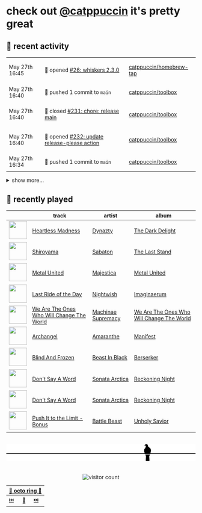 # check out [@catppuccin](https://github.com/catppuccin) it's pretty great

## 📅 recent activity

<!-- SCRIPT:REPLACE:GITHUB -->
<table>
<tbody>
<tr>
<td><span title='2024-05-27T16:45:36+00:00'>May 27th 16:45</span></td>
<td>

🚀 opened [#26: whiskers 2.3.0](https://github.com/catppuccin/homebrew-tap/pull/26)

</td>
<td>

[catppuccin/homebrew-tap](https://github.com/catppuccin/homebrew-tap)

</td>
</tr>
<tr>
<td><span title='2024-05-27T16:40:41+00:00'>May 27th 16:40</span></td>
<td>

🚢 pushed 1 commit to `main`

</td>
<td>

[catppuccin/toolbox](https://github.com/catppuccin/toolbox)

</td>
</tr>
<tr>
<td><span title='2024-05-27T16:40:40+00:00'>May 27th 16:40</span></td>
<td>

🎉 closed [#231: chore: release main](https://github.com/catppuccin/toolbox/pull/231)

</td>
<td>

[catppuccin/toolbox](https://github.com/catppuccin/toolbox)

</td>
</tr>
<tr>
<td><span title='2024-05-27T16:40:22+00:00'>May 27th 16:40</span></td>
<td>

📢 opened [#232: update release-please action](https://github.com/catppuccin/toolbox/issues/232)

</td>
<td>

[catppuccin/toolbox](https://github.com/catppuccin/toolbox)

</td>
</tr>
<tr>
<td><span title='2024-05-27T16:34:23+00:00'>May 27th 16:34</span></td>
<td>

🚢 pushed 1 commit to `main`

</td>
<td>

[catppuccin/toolbox](https://github.com/catppuccin/toolbox)

</td>
</tr>
</tbody>
</table>

<details>
<summary>show more...</summary>
<table>
<tbody>
<tr>
<td><span title='2024-05-27T16:34:22+00:00'>May 27th 16:34</span></td>
<td>

🎉 closed [#184: chore(deps): update dependency ajv to v8.14.0](https://github.com/catppuccin/toolbox/pull/184)

</td>
<td>

[catppuccin/toolbox](https://github.com/catppuccin/toolbox)

</td>
</tr>
<tr>
<td><span title='2024-05-27T16:31:50+00:00'>May 27th 16:31</span></td>
<td>

🚢 pushed 1 commit to `main`

</td>
<td>

[catppuccin/toolbox](https://github.com/catppuccin/toolbox)

</td>
</tr>
<tr>
<td><span title='2024-05-27T16:31:50+00:00'>May 27th 16:31</span></td>
<td>

✅ closed [#210: Add `--list-flavors` and `--list-accents`](https://github.com/catppuccin/toolbox/issues/210)

</td>
<td>

[catppuccin/toolbox](https://github.com/catppuccin/toolbox)

</td>
</tr>
<tr>
<td><span title='2024-05-27T16:31:49+00:00'>May 27th 16:31</span></td>
<td>

🎉 closed [#219: feat(whiskers): add --list-flavors and --list-accents](https://github.com/catppuccin/toolbox/pull/219)

</td>
<td>

[catppuccin/toolbox](https://github.com/catppuccin/toolbox)

</td>
</tr>
<tr>
<td><span title='2024-05-27T16:31:30+00:00'>May 27th 16:31</span></td>
<td>

🚢 pushed 1 commit to `main`

</td>
<td>

[catppuccin/toolbox](https://github.com/catppuccin/toolbox)

</td>
</tr>
<tr>
<td><span title='2024-05-27T16:31:29+00:00'>May 27th 16:31</span></td>
<td>

🎉 closed [#183: chore(deps): update dependency https://deno.land/std to v0.224.0](https://github.com/catppuccin/toolbox/pull/183)

</td>
<td>

[catppuccin/toolbox](https://github.com/catppuccin/toolbox)

</td>
</tr>
<tr>
<td><span title='2024-05-27T16:24:29+00:00'>May 27th 16:24</span></td>
<td>

🚢 pushed 1 commit to `feat/list-flavors`

</td>
<td>

[uncenter/ctp-toolbox](https://github.com/uncenter/ctp-toolbox)

</td>
</tr>
<tr>
<td><span title='2024-05-27T16:23:14+00:00'>May 27th 16:23</span></td>
<td>

🚢 pushed 2 commits to `feat/list-flavors`

</td>
<td>

[uncenter/ctp-toolbox](https://github.com/uncenter/ctp-toolbox)

</td>
</tr>
<tr>
<td><span title='2024-05-27T15:48:44+00:00'>May 27th 15:48</span></td>
<td>

🚢 pushed 1 commit to `main`

</td>
<td>

[catppuccin/toolbox](https://github.com/catppuccin/toolbox)

</td>
</tr>
<tr>
<td><span title='2024-05-27T15:48:43+00:00'>May 27th 15:48</span></td>
<td>

🎉 closed [#217: feat(whiskers): add read_file function](https://github.com/catppuccin/toolbox/pull/217)

</td>
<td>

[catppuccin/toolbox](https://github.com/catppuccin/toolbox)

</td>
</tr>
<tr>
<td><span title='2024-05-27T15:42:11+00:00'>May 27th 15:42</span></td>
<td>

🚢 pushed 1 commit to `feat/read_file`

</td>
<td>

[uncenter/ctp-toolbox](https://github.com/uncenter/ctp-toolbox)

</td>
</tr>
<tr>
<td><span title='2024-05-27T15:38:37+00:00'>May 27th 15:38</span></td>
<td>

🔍 reviewed [#217: feat(whiskers): add read_file function](https://github.com/catppuccin/toolbox/pull/217)

</td>
<td>

[catppuccin/toolbox](https://github.com/catppuccin/toolbox)

</td>
</tr>
<tr>
<td><span title='2024-05-27T15:38:15+00:00'>May 27th 15:38</span></td>
<td>

🚢 pushed 1 commit to `feat/read_file`

</td>
<td>

[uncenter/ctp-toolbox](https://github.com/uncenter/ctp-toolbox)

</td>
</tr>
<tr>
<td><span title='2024-05-27T15:29:26+00:00'>May 27th 15:29</span></td>
<td>

🚢 pushed 1 commit to `feat/read_file`

</td>
<td>

[uncenter/ctp-toolbox](https://github.com/uncenter/ctp-toolbox)

</td>
</tr>
<tr>
<td><span title='2024-05-27T14:14:56+00:00'>May 27th 14:14</span></td>
<td>

💬 commented on [#230: feat(whiskers): add css_* functions as filters](https://github.com/catppuccin/toolbox/pull/230)

</td>
<td>

[catppuccin/toolbox](https://github.com/catppuccin/toolbox)

</td>
</tr>
</tbody>
</table>
</details>
<!-- SCRIPT:REPLACE:GITHUB -->

## 🎵 recently played

<!-- SCRIPT:REPLACE:SPOTIFY -->
| | track | artist | album |
| - | - | - | - |
| <img src="https://i.scdn.co/image/ab67616d00004851e130d1576c55aa9b9d166442" width="48" height="48"> | [Heartless Madness](https://open.spotify.com/track/4QaxyJsbo5AR3bnEB7ko8h) | [Dynazty](https://open.spotify.com/artist/5deRBvKxJssHVa9n6B7tWV) | [The Dark Delight](https://open.spotify.com/track/4QaxyJsbo5AR3bnEB7ko8h) |
| <img src="https://i.scdn.co/image/ab67616d000048510c100c40bdedea776770e7aa" width="48" height="48"> | [Shiroyama](https://open.spotify.com/track/2aL4Dr516WsEswstjfnyYr) | [Sabaton](https://open.spotify.com/artist/3o2dn2O0FCVsWDFSh8qxgG) | [The Last Stand](https://open.spotify.com/track/2aL4Dr516WsEswstjfnyYr) |
| <img src="https://i.scdn.co/image/ab67616d0000485150b7be051457084c66425a79" width="48" height="48"> | [Metal United](https://open.spotify.com/track/2J39E5ALx4hS1WkhWl6qXu) | [Majestica](https://open.spotify.com/artist/52lkxAYfC9ypaPJ2EB22ki) | [Metal United](https://open.spotify.com/track/2J39E5ALx4hS1WkhWl6qXu) |
| <img src="https://i.scdn.co/image/ab67616d00004851dbfe9a51b813ddc881d21dce" width="48" height="48"> | [Last Ride of the Day](https://open.spotify.com/track/6R9j9XEisGCoIE8r8UtbiS) | [Nightwish](https://open.spotify.com/artist/2NPduAUeLVsfIauhRwuft1) | [Imaginaerum](https://open.spotify.com/track/6R9j9XEisGCoIE8r8UtbiS) |
| <img src="https://i.scdn.co/image/ab67616d00004851cefcebc1270d7e0912f9e514" width="48" height="48"> | [We Are The Ones Who Will Change The World](https://open.spotify.com/track/6Kmz5WFxZSvgFWlpNvYAS2) | [Machinae Supremacy](https://open.spotify.com/artist/6cmp7ut7okJAgJOSaMAVf3) | [We Are The Ones Who Will Change The World](https://open.spotify.com/track/6Kmz5WFxZSvgFWlpNvYAS2) |
| <img src="https://i.scdn.co/image/ab67616d00004851134792881db86df777a1b591" width="48" height="48"> | [Archangel](https://open.spotify.com/track/63aGgWIoGfl3wxykzje8eJ) | [Amaranthe](https://open.spotify.com/artist/2KaW48xlLnXC2v8tvyhWsa) | [Manifest](https://open.spotify.com/track/63aGgWIoGfl3wxykzje8eJ) |
| <img src="https://i.scdn.co/image/ab67616d00004851eae389f411e0a8d740d03561" width="48" height="48"> | [Blind And Frozen](https://open.spotify.com/track/7iOSeHfKU2EhSKcX7TbjKG) | [Beast In Black](https://open.spotify.com/artist/0rEuaTPLMhlViNCJrg3NEH) | [Berserker](https://open.spotify.com/track/7iOSeHfKU2EhSKcX7TbjKG) |
| <img src="https://i.scdn.co/image/ab67616d000048514721f9a117951657e4f920c7" width="48" height="48"> | [Don't Say A Word](https://open.spotify.com/track/6ov6Q3CotwF0UJ3Fv0bmz5) | [Sonata Arctica](https://open.spotify.com/artist/5YeoQ1L71cXDMpSpqxOjfH) | [Reckoning Night](https://open.spotify.com/track/6ov6Q3CotwF0UJ3Fv0bmz5) |
| <img src="https://i.scdn.co/image/ab67616d000048514721f9a117951657e4f920c7" width="48" height="48"> | [Don't Say A Word](https://open.spotify.com/track/6ov6Q3CotwF0UJ3Fv0bmz5) | [Sonata Arctica](https://open.spotify.com/artist/5YeoQ1L71cXDMpSpqxOjfH) | [Reckoning Night](https://open.spotify.com/track/6ov6Q3CotwF0UJ3Fv0bmz5) |
| <img src="https://i.scdn.co/image/ab67616d00004851c8663ea886d2cbe9fddd0861" width="48" height="48"> | [Push It to the Limit - Bonus](https://open.spotify.com/track/23cX9zEyDrxwSJfKlKh9Dc) | [Battle Beast](https://open.spotify.com/artist/7k5jeohQCF20a8foBD9ize) | [Unholy Savior](https://open.spotify.com/track/23cX9zEyDrxwSJfKlKh9Dc) |

<!-- SCRIPT:REPLACE:SPOTIFY -->

<br>

<div align="center">

<picture>
    <source media="(prefers-color-scheme: light)" srcset="assets/pigeon-light.svg">
    <source media="(prefers-color-scheme: dark)" srcset="assets/pigeon-dark.svg">
    <img alt="pigeon sitting on a wire" src="assets/pigeon-light.svg">
</picture>

<br>
<br>

![visitor count](https://profile-counter.glitch.me/backwardspy/count.svg)

<table>
    <thead>
        <th colspan="3"><a href="https://octo-ring.com">🐙 octo ring 🐙</a></th>
    </thead>
    <tbody>
        <td><a href="https://octo-ring.com/p/backwardspy/prev">⏮️</a></td>
        <td><a href="https://octo-ring.com/p/backwardspy/random">🔀</a></td>
        <td><a href="https://octo-ring.com/p/backwardspy/next">⏭️</a></td>
    </tbody>
</table>

</div>
